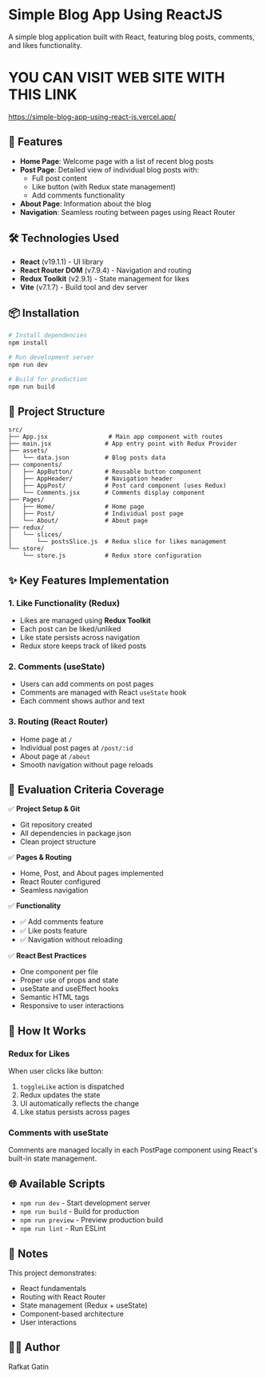 # Simple Blog App Using ReactJS

A simple blog application built with React, featuring blog posts, comments, and likes functionality.

# YOU CAN VISIT WEB SITE WITH THIS LINK 
https://simple-blog-app-using-react-js.vercel.app/

## 🚀 Features

- **Home Page**: Welcome page with a list of recent blog posts
- **Post Page**: Detailed view of individual blog posts with:
  - Full post content
  - Like button (with Redux state management)
  - Add comments functionality
- **About Page**: Information about the blog
- **Navigation**: Seamless routing between pages using React Router

## 🛠️ Technologies Used

- **React** (v19.1.1) - UI library
- **React Router DOM** (v7.9.4) - Navigation and routing
- **Redux Toolkit** (v2.9.1) - State management for likes
- **Vite** (v7.1.7) - Build tool and dev server

## 📦 Installation

```bash
# Install dependencies
npm install

# Run development server
npm run dev

# Build for production
npm run build
```

## 📁 Project Structure

```
src/
├── App.jsx                 # Main app component with routes
├── main.jsx               # App entry point with Redux Provider
├── assets/
│   └── data.json          # Blog posts data
├── components/
│   ├── AppButton/         # Reusable button component
│   ├── AppHeader/         # Navigation header
│   ├── AppPost/           # Post card component (uses Redux)
│   └── Comments.jsx       # Comments display component
├── Pages/
│   ├── Home/              # Home page
│   ├── Post/              # Individual post page
│   └── About/             # About page
├── redux/
│   └── slices/
│       └── postsSlice.js  # Redux slice for likes management
└── store/
    └── store.js           # Redux store configuration
```

## ✨ Key Features Implementation

### 1. Like Functionality (Redux)

- Likes are managed using **Redux Toolkit**
- Each post can be liked/unliked
- Like state persists across navigation
- Redux store keeps track of liked posts

### 2. Comments (useState)

- Users can add comments on post pages
- Comments are managed with React `useState` hook
- Each comment shows author and text

### 3. Routing (React Router)

- Home page at `/`
- Individual post pages at `/post/:id`
- About page at `/about`
- Smooth navigation without page reloads

## 🎯 Evaluation Criteria Coverage

✅ **Project Setup & Git**

- Git repository created
- All dependencies in package.json
- Clean project structure

✅ **Pages & Routing**

- Home, Post, and About pages implemented
- React Router configured
- Seamless navigation

✅ **Functionality**

- ✅ Add comments feature
- ✅ Like posts feature
- ✅ Navigation without reloading

✅ **React Best Practices**

- One component per file
- Proper use of props and state
- useState and useEffect hooks
- Semantic HTML tags
- Responsive to user interactions

## 🔧 How It Works

### Redux for Likes

When user clicks like button:

1. `toggleLike` action is dispatched
2. Redux updates the state
3. UI automatically reflects the change
4. Like status persists across pages

### Comments with useState

Comments are managed locally in each PostPage component using React's built-in state management.

## 🌐 Available Scripts

- `npm run dev` - Start development server
- `npm run build` - Build for production
- `npm run preview` - Preview production build
- `npm run lint` - Run ESLint

## 📝 Notes

This project demonstrates:

- React fundamentals
- Routing with React Router
- State management (Redux + useState)
- Component-based architecture
- User interactions


## 👨‍💻 Author

Rafkat Gatin
